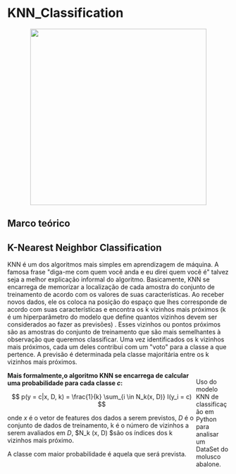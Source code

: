 # KNN_Classification

<div align="center">
<img src="https://user-images.githubusercontent.com/97195240/185261921-1814e228-71ff-49d7-a789-b764720da0ab.png" width="400px" />
</div>

<a id="section_knn"></a>

## Marco teórico

##  K-Nearest Neighbor Classification

KNN é um dos algoritmos mais simples em aprendizagem de máquina. A famosa frase "diga-me com quem você anda e eu direi quem você é" talvez seja a melhor explicação informal do algoritmo. Basicamente, KNN se encarrega de memorizar a localização de cada amostra do conjunto de treinamento de acordo com os valores de suas características. Ao receber novos dados, ele os coloca na posição do espaço que lhes corresponde de acordo com suas características e encontra os k vizinhos mais próximos (k é um hiperparâmetro do modelo que define quantos vizinhos devem ser considerados ao fazer as previsões) . Esses vizinhos ou pontos próximos são as amostras do conjunto de treinamento que são mais semelhantes à observação que queremos classificar. Uma vez identificados os k vizinhos mais próximos, cada um deles contribui com um "voto" para a classe a que pertence. A previsão é determinada pela classe majoritária entre os k vizinhos mais próximos.

<div id="caja9" style="float:left;width: 100%;">
  
  <div style="float:left;width: 85%;"><label><b>Mais formalmente,o algoritmo KNN se encarrega de calcular uma probabilidade para cada classe <i>c</i>:</b>
      
$$ p(y = c|x, D, k) = \frac{1}{k} \sum_{i \in N_k(x, D)} I(y_i = c) $$
      
onde $x$ é o vetor de features dos dados a serem previstos, $D$ é o conjunto de dados de treinamento, k é o número de vizinhos a serem avaliados em $D$, $N_k (x, D) $são os índices dos k vizinhos mais próximo.


A classe com maior probabilidade é aquela que será prevista.
</b><br></label></div>
    
Uso do modelo KNN de classificação em Python para analisar um DataSet do molusco abalone.

